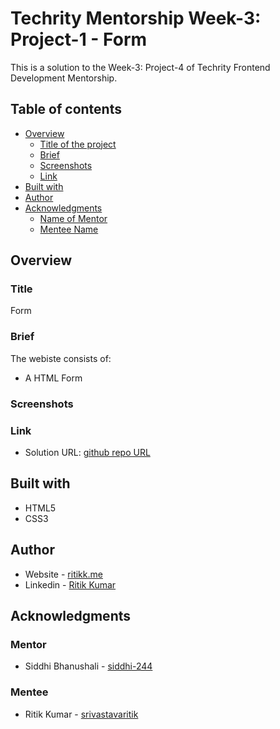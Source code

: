 # Techrity Mentorship Week-3: Project-1 - Form

This is a solution to the Week-3: Project-4 of Techrity Frontend Development Mentorship. 

## Table of contents

- [Overview](#overview)
  - [Title of the project](#title)
  - [Brief](#brief)
  - [Screenshots](#screenshots)
  - [Link](#link)
- [Built with](#built-with)
- [Author](#author)
- [Acknowledgments](#acknowledgments)
   - [Name of Mentor](#mentor)
   - [Mentee Name](#mentee)

## Overview

### Title
Form

### Brief

The webiste consists of:

- A HTML Form
### Screenshots


### Link

- Solution URL: [github repo URL](https://github.com/srivastavaritik/techrity-)

## Built with

- HTML5 
- CSS3

## Author

- Website - [ritikk.me](https://ritikk.me/)
- Linkedin - [Ritik Kumar](https://www.linkedin.com/in/ritik-kumar-3bb19a175/)

## Acknowledgments

### Mentor
- Siddhi Bhanushali - [siddhi-244](https://github.com/siddhi-244)

### Mentee
- Ritik Kumar - [srivastavaritik](https://github.com/srivastavaritik)
